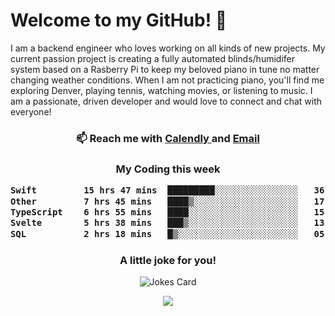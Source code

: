 <h1> Welcome to my GitHub! 👋 </h1>


  I am a backend engineer who loves working on all kinds of new projects. My current passion project is creating a fully automated blinds/humidifer system based on a Rasberry Pi to keep my beloved piano in tune no matter changing weather conditions. When I am not practicing piano, you'll find me exploring Denver, playing tennis, watching movies, or listening to music. I am a passionate, driven developer and would love to connect and chat with everyone!

<h3 align = "center"> 📫 Reach me with <a href = "https://calendly.com/msbrandt00/30min"> Calendly </a> and <a href="mailto:msbrandt00@gmail.com">Email</a> 
 </h3>


 
<div align = "center"
[![Anurag's GitHub stats](https://github-readme-stats.vercel.app/api?username=mbrandt00)](https://github.com/anuraghazra/github-readme-stats)
          </div>
<h3 align="center">
  My Coding this week
<!--START_SECTION:waka-->

```txt
Swift         15 hrs 47 mins  █████████░░░░░░░░░░░░░░░░   36.48 %
Other         7 hrs 45 mins   ████▒░░░░░░░░░░░░░░░░░░░░   17.93 %
TypeScript    6 hrs 55 mins   ████░░░░░░░░░░░░░░░░░░░░░   15.99 %
Svelte        5 hrs 38 mins   ███▒░░░░░░░░░░░░░░░░░░░░░   13.03 %
SQL           2 hrs 18 mins   █▒░░░░░░░░░░░░░░░░░░░░░░░   05.34 %
```

<!--END_SECTION:waka-->

### A little joke for you!

![Jokes Card](https://readme-jokes.vercel.app/api?hideBorder)

<a href="https://www.linkedin.com/in/mbrandt00/"><img src="https://img.shields.io/badge/linkedin-%230077B5.svg?&style=for-the-badge&logo=linkedin&logoColor=white" /></a>

